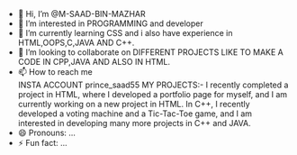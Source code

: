 - 👋 Hi, I’m @M-SAAD-BIN-MAZHAR
- 👀 I’m interested in PROGRAMMING and developer
- 🌱 I’m currently learning CSS and i also have  experience in HTML,OOPS,C,JAVA AND C++.
- 💞️ I’m looking to collaborate on DIFFERENT PROJECTS LIKE TO MAKE A CODE IN CPP,JAVA AND ALSO IN HTML.
- 📫 How to reach me  
INSTA ACCOUNT prince_saad55
MY PROJECTS:-
 I recently completed a project in HTML, where I developed a portfolio page for myself, and I am currently working on a new project in HTML.
In C++, I recently developed a voting machine and a Tic-Tac-Toe game, and I am interested in developing many more projects in C++ and JAVA.
- 😄 Pronouns: ...
- ⚡ Fun fact: ...

<!---
M-SAAD-BIN-MAZHAR/M-SAAD-BIN-MAZHAR is a ✨ special ✨ repository because its `README.md` (this file) appears on your GitHub profile.
You can click the Preview link to take a look at your changes.
--->
